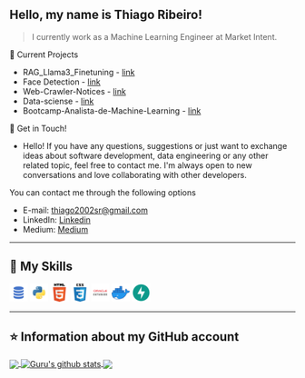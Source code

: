 ##  Hello, my name is <strong>Thiago Ribeiro!</strong>

> I currently work as a Machine Learning Engineer at Market Intent.

🔭 Current Projects
- RAG_Llama3_Finetuning - [link](https://github.com/thiagoribeiro00/RAG_Llama3_Finetuning)
- Face Detection - [link](https://github.com/thiagoribeiro00/Face_Detection)
- Web-Crawler-Notices - [link](https://github.com/thiagoribeiro00/Web-Crawler-Notices)
- Data-sciense - [link](https://github.com/thiagoribeiro00/Data-sciense-)
- Bootcamp-Analista-de-Machine-Learning - [link](https://github.com/thiagoribeiro00/Bootcamp-Analista-de-Machine-Learning)

💬 Get in Touch!
- Hello! If you have any questions, suggestions or just want to exchange ideas about software development, data engineering or any other related topic, feel free to contact me. I'm always open to new conversations and love collaborating with other developers.

You can contact me through the following options

- E-mail: thiago2002sr@gmail.com
- LinkedIn: [Linkedin](https://www.linkedin.com/in/thiago-ribeiroml/)
- Medium: [Medium](https://medium.com/@thiago2002sr)

----

## 🚀 My Skills

<code><img height="32" src="https://raw.githubusercontent.com/github/explore/main/topics/sql/sql.png" alt="MYSQL"/></code>
<code><img height="32" src="https://raw.githubusercontent.com/github/explore/main/topics/python/python.png" alt="PYTHON"/></code>
<code><img height="32" src="https://raw.githubusercontent.com/github/explore/main/topics/html/html.png" alt="HTML"/></code>
<code><img height="32" src="https://raw.githubusercontent.com/github/explore/main/topics/css/css.png" alt="CSS"/></code>
<code><img height="32" src="https://raw.githubusercontent.com/github/explore/main/topics/oracle-database/oracle-database.png" alt="ORACLE"/></code>
<code><img height="32" src="https://raw.githubusercontent.com/github/explore/main/topics/docker-image/docker-image.png" alt="DOCKER"/></code>
<code><img height="32" src="https://raw.githubusercontent.com/github/explore/main/topics/fastapi/fastapi.png" alt="FASTAPI"/></code>


---

## ⭐ Information about my GitHub account
<a href="https://github.com/Thcataclismo">
  <img align="center" src="https://github-readme-stats.vercel.app/api/top-langs/?username=Thcataclismo&theme=light&hide_langs_below=1" />
</a>
<a href="https://github.com/Thcataclismo">
 <img align="center" src="https://github-readme-stats.vercel.app/api?username=Thcataclismo&show_icons=true&theme=light&line_height=27" alt="Guru's github stats"/>
</a>
<a href="https://github.com/Thcataclismo/ComposeCookBook](https://github.com/thiagoribeiro00/RAG_Llama3_Finetuning">
  <img align="center" src="https://github-readme-stats.vercel.app/api/pin/?username=Thcataclismo&repo=RAG_Llama3_Finetuning&theme=light" />
